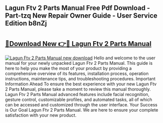 ## Lagun Ftv 2 Parts Manual Free Pdf Download - Part-tzq New Repair Owner Guide - User Service Edition b8nZj

# <h2><a href="http://bc32408.oget.top/?id=Lagun+Ftv+2+Parts+Manual">🔗Download New 👉🔴 Lagun Ftv 2 Parts Manual</a></h2>

[![Lagun Ftv 2 Parts Manual new download](https://i.imgur.com/5g1atiW.png)](http://bc32408.oget.top/?id=Lagun+Ftv+2+Parts+Manual)
Hello and welcome to the user manual for your newly unpacked Lagun Ftv 2 Parts Manual. This guide is here to help you make the most of your product by providing a comprehensive overview of its features, installation process, operation instructions, maintenance tips, and troubleshooting procedures. Important Information Ahead To ensure the best experience with your new Lagun Ftv 2 Parts Manual, please take a moment to review this manual thoroughly. Lagun Ftv 2 Parts Manual advanced features include facial recognition, gesture control, customizable profiles, and automated tasks, all of which can be accessed and customized through the user interface. Your Success is Our Goal Lagun Ftv 2 Parts Manual. We are here to ensure your complete satisfaction with your new product.
